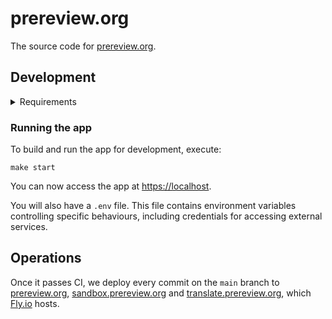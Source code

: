 # prereview.org

The source code for [prereview.org].

## Development

<details>

<summary>Requirements</summary>

- [Bash]
- [Docker]
- [Docker Compose]
- [watchexec]
- [GNU Make]
- [intlc]
- [mkcert]
- [Mo]
- [Node.js]
- [Git LFS]
- Unix-like operating system

</details>

### Running the app

To build and run the app for development, execute:

```shell
make start
```

You can now access the app at <https://localhost>.

You will also have a `.env` file. This file contains environment variables controlling specific behaviours, including credentials for accessing external services.

## Operations

Once it passes CI, we deploy every commit on the `main` branch to [prereview.org], [sandbox.prereview.org] and [translate.prereview.org], which [Fly.io] hosts.

[bash]: https://www.gnu.org/software/bash/
[docker]: https://www.docker.com/
[docker compose]: https://docs.docker.com/compose/
[fly.io]: https://fly.io/
[git lfs]: https://git-lfs.github.com/
[gnu make]: https://www.gnu.org/software/make/
[intlc]: https://github.com/unsplash/intlc
[mkcert]: https://github.com/FiloSottile/mkcert
[mo]: https://github.com/tests-always-included/mo
[node.js]: https://nodejs.org/
[prereview.org]: https://prereview.org/
[sandbox.prereview.org]: https://sandbox.prereview.org/
[translate.prereview.org]: https://translate.prereview.org/
[watchexec]: https://watchexec.github.io/
